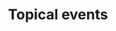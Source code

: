 ---
layout: frontend-template-index-documentation
sectionKey: Frontend templates
eleventyNavigation:
  parent: Frontend templates
title: Topical events
---